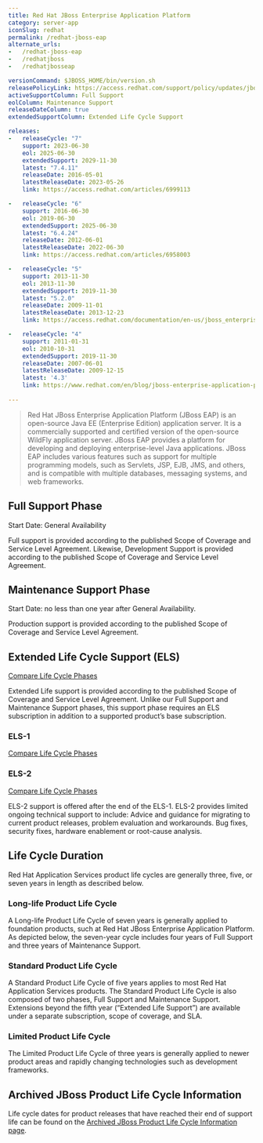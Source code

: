 ```yaml
---
title: Red Hat JBoss Enterprise Application Platform
category: server-app
iconSlug: redhat
permalink: /redhat-jboss-eap
alternate_urls:
-   /redhat-jboss-eap
-   /redhatjboss
-   /redhatjbosseap

versionCommand: $JBOSS_HOME/bin/version.sh
releasePolicyLink: https://access.redhat.com/support/policy/updates/jboss_notes#phases
activeSupportColumn: Full Support
eolColumn: Maintenance Support
releaseDateColumn: true
extendedSupportColumn: Extended Life Cycle Support

releases:
-   releaseCycle: "7"
    support: 2023-06-30
    eol: 2025-06-30
    extendedSupport: 2029-11-30
    latest: "7.4.11"
    releaseDate: 2016-05-01
    latestReleaseDate: 2023-05-26
    link: https://access.redhat.com/articles/6999113

-   releaseCycle: "6"
    support: 2016-06-30
    eol: 2019-06-30
    extendedSupport: 2025-06-30
    latest: "6.4.24"
    releaseDate: 2012-06-01
    latestReleaseDate: 2022-06-30
    link: https://access.redhat.com/articles/6958003

-   releaseCycle: "5"
    support: 2013-11-30
    eol: 2013-11-30
    extendedSupport: 2019-11-30
    latest: "5.2.0"
    releaseDate: 2009-11-01
    latestReleaseDate: 2013-12-23
    link: https://access.redhat.com/documentation/en-us/jboss_enterprise_application_platform/5/html/release_notes_5.2.0/index

-   releaseCycle: "4"
    support: 2011-01-31
    eol: 2010-10-31
    extendedSupport: 2019-11-30
    releaseDate: 2007-06-01
    latestReleaseDate: 2009-12-15
    latest: '4.3'
    link: https://www.redhat.com/en/blog/jboss-enterprise-application-platform-43-is-here
    
---
```


> Red Hat JBoss Enterprise Application Platform (JBoss EAP) is an open-source Java EE (Enterprise Edition) application server.
> It is a commercially supported and certified version of the open-source WildFly application server.
> JBoss EAP provides a platform for developing and deploying enterprise-level Java applications.
> JBoss EAP includes various features such as support for multiple programming models, such as Servlets, JSP, EJB, JMS,
> and others, and is compatible with multiple databases, messaging systems, and web frameworks.


## Full Support Phase

Start Date: General Availability

Full support is provided according to the published Scope of Coverage and Service Level Agreement.
Likewise, Development Support is provided according to the published Scope of Coverage and Service Level
Agreement.


## Maintenance Support Phase

Start Date: no less than one year after General Availability.

Production support is provided according to the published Scope of Coverage and Service Level Agreement.

## Extended Life Cycle Support (ELS)

[Compare Life Cycle Phases](https://access.redhat.com/support/policy/updates/jboss_notes#phase_compare)

Extended Life support is provided according to the published Scope of Coverage and Service Level
Agreement. Unlike our Full Support and Maintenance Support phases, this support phase requires an ELS
subscription in addition to a supported product’s base subscription.

### ELS-1

[Compare Life Cycle Phases](https://access.redhat.com/support/policy/updates/jboss_notes#phase_compare)

### ELS-2

[Compare Life Cycle Phases](https://access.redhat.com/support/policy/updates/jboss_notes#phase_compare)

ELS-2 support is offered after the end of the ELS-1. ELS-2 provides limited ongoing technical support to
include: Advice and guidance for migrating to current product releases, problem evaluation and workarounds.
Bug fixes, security fixes, hardware enablement or root-cause analysis.

## Life Cycle Duration

Red Hat Application Services product life cycles are generally three, five, or seven years in length as described below.

### Long-life Product Life Cycle

A Long-life Product Life Cycle of seven years is generally applied to foundation products, such at Red Hat JBoss
Enterprise Application Platform.
As depicted below, the seven-year cycle includes four years of Full Support and
three years of Maintenance Support.

### Standard Product Life Cycle

A Standard Product Life Cycle of five years applies to most Red Hat Application Services products.
The Standard Product Life Cycle is also composed of two phases, Full Support and Maintenance Support.
Extensions beyond the fifth year (“Extended Life Support”) are available under a separate subscription,
scope of coverage, and SLA.

### Limited Product Life Cycle

The Limited Product Life Cycle of three years is generally applied to newer product areas and rapidly changing
technologies such as development frameworks.

## Archived JBoss Product Life Cycle Information 

 Life cycle dates for product releases that have reached their end of support life can be found on the
 [Archived JBoss Product Life Cycle Information page](https://access.redhat.com/site/support/policy/updates/jboss_notes/eol/).
